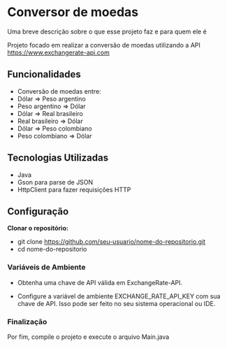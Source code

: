 
# Conversor de moedas

Uma breve descrição sobre o que esse projeto faz e para quem ele é

Projeto focado em realizar a conversão de moedas utilizando a API https://www.exchangerate-api.com

## Funcionalidades

  - Conversão de moedas entre:
  - Dólar => Peso argentino
  - Peso argentino => Dólar
  - Dólar => Real brasileiro
  - Real brasileiro => Dólar
  - Dólar => Peso colombiano
  - Peso colombiano => Dólar

## Tecnologias Utilizadas

- Java
- Gson para parse de JSON
- HttpClient para fazer requisições HTTP


## Configuração

**Clonar o repositório:**

   
   - git clone https://github.com/seu-usuario/nome-do-repositorio.git
   - cd nome-do-repositorio

### Variáveis de Ambiente


- Obtenha uma chave de API válida em ExchangeRate-API.

- Configure a variável de ambiente EXCHANGE_RATE_API_KEY com sua chave de API. Isso pode ser feito no seu sistema operacional ou IDE.

### Finalização

Por fim, compile o projeto e execute o arquivo Main.java